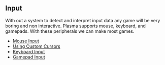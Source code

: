 


## Input




With out a system to detect and interpret input data any game will be very boring and non interactive. Plasma supports mouse, keyboard, and gamepads. With these peripherals we can make most games.
- [Mouse Input](https://github.com/PlasmaEngine/PlasmaDocs/blob/master/plasma_editor_documentation/plasmamanual/gameplay/input/mouseinput.markdown)
- [Using Custom Cursors](https://github.com/PlasmaEngine/PlasmaDocs/blob/master/plasma_editor_documentation/plasmamanual/gameplay/input/customcursor.markdown)
- [Keyboard Input](https://github.com/PlasmaEngine/PlasmaDocs/blob/master/plasma_editor_documentation/plasmamanual/gameplay/input/keyboardinput.markdown)
- [Gamepad Input](https://github.com/PlasmaEngine/PlasmaDocs/blob/master/plasma_editor_documentation/plasmamanual/gameplay/input/gamepadinput.markdown)
 

 